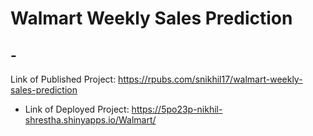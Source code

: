 # Walmart Weekly Sales Prediction
## - 
 Link of Published Project: https://rpubs.com/snikhil17/walmart-weekly-sales-prediction
- Link of Deployed Project: https://5po23p-nikhil-shrestha.shinyapps.io/Walmart/
